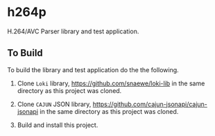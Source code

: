 # h264p
H.264/AVC Parser library and test application.

## To Build
To build the library and test application do the the following.

1.  Clone `Loki` library, https://github.com/snaewe/loki-lib in the same directory as this project was cloned.

2.  Clone `CAJUN` JSON library, https://github.com/cajun-jsonapi/cajun-jsonapi in the same directory as this project was cloned.

3.  Build and install this project.

